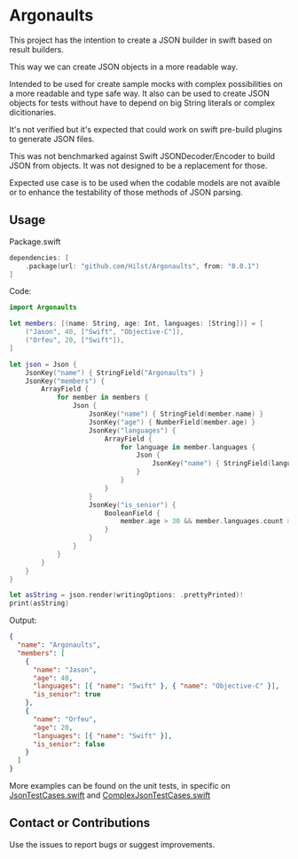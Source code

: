 # Argonaults

This project has the intention to create a JSON builder in swift based on result builders.

This way we can create JSON objects in a more readable way.

Intended to be used for create sample mocks with complex possibilities on a more readable and type safe way.
It also can be used to create JSON objects for tests without have to depend on big String literals or complex dicitionaries.

It's not verified but it's expected that could work on swift pre-build plugins to generate JSON files.

This was not benchmarked against Swift JSONDecoder/Encoder to build JSON from objects. It was not designed to be a replacement for those.

Expected use case is to be used when the codable models are not avaible or to enhance the testability of those methods of JSON parsing.

## Usage

Package.swift

```swift
dependencies: [
    .package(url: "github.com/Hilst/Argonaults", from: "0.0.1")
]
```

Code:

```swift
import Argonaults

let members: [(name: String, age: Int, languages: [String])] = [
    ("Jason", 40, ["Swift", "Objective-C"]),
    ("Orfeu", 20, ["Swift"]),
]

let json = Json {
    JsonKey("name") { StringField("Argonaults") }
    JsonKey("members") {
        ArrayField {
            for member in members {
                Json {
                    JsonKey("name") { StringField(member.name) }
                    JsonKey("age") { NumberField(member.age) }
                    JsonKey("languages") {
                        ArrayField {
                            for language in member.languages {
                                Json {
                                    JsonKey("name") { StringField(language) }
                                }
                            }
                        }
                    }
                    JsonKey("is_senior") {
                        BooleanField {
                            member.age > 30 && member.languages.count > 1
                        }
                    }
                }
            }
        }
    }
}

let asString = json.render(writingOptions: .prettyPrinted)!
print(asString)
```

Output:

```json
{
  "name": "Argonaults",
  "members": [
    {
      "name": "Jason",
      "age": 40,
      "languages": [{ "name": "Swift" }, { "name": "Objective-C" }],
      "is_senior": true
    },
    {
      "name": "Orfeu",
      "age": 20,
      "languages": [{ "name": "Swift" }],
      "is_senior": false
    }
  ]
}
```

More examples can be found on the unit tests, in specific on [JsonTestCases.swift](./Tests/ArgonaultTests/JsonTestCases.swift) and [ComplexJsonTestCases.swift](./Tests/ArgonaultTests/ComplexJsonTestCases.swift)

## Contact or Contributions

Use the issues to report bugs or suggest improvements.
